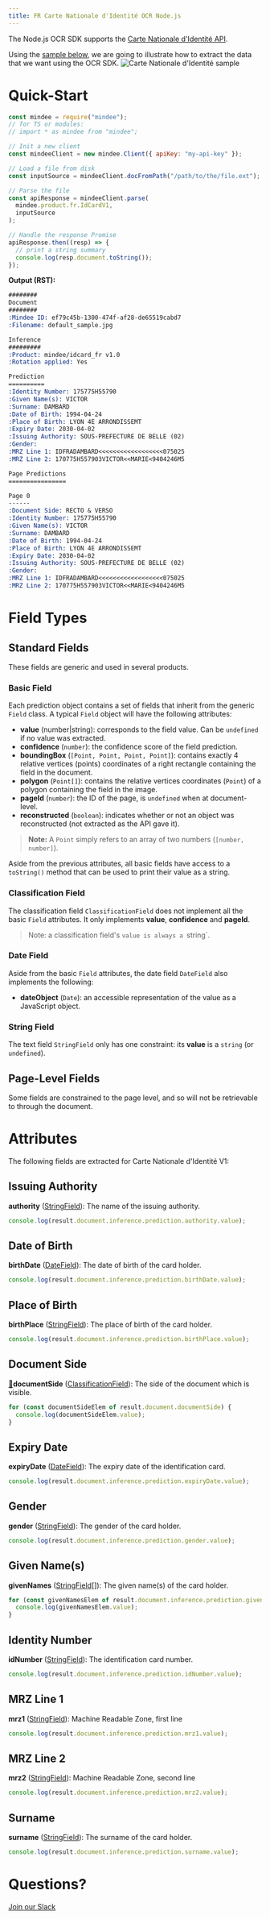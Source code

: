 ```yaml
---
title: FR Carte Nationale d'Identité OCR Node.js
---
```

The Node.js OCR SDK supports the [Carte Nationale d'Identité API](https://platform.mindee.com/mindee/idcard_fr).

Using the [sample below](https://github.com/mindee/client-lib-test-data/blob/main/products/idcard_fr/default_sample.jpg), we are going to illustrate how to extract the data that we want using the OCR SDK.
![Carte Nationale d'Identité sample](https://github.com/mindee/client-lib-test-data/blob/main/products/idcard_fr/default_sample.jpg?raw=true)

# Quick-Start
```js
const mindee = require("mindee");
// for TS or modules:
// import * as mindee from "mindee";

// Init a new client
const mindeeClient = new mindee.Client({ apiKey: "my-api-key" });

// Load a file from disk
const inputSource = mindeeClient.docFromPath("/path/to/the/file.ext");

// Parse the file
const apiResponse = mindeeClient.parse(
  mindee.product.fr.IdCardV1,
  inputSource
);

// Handle the response Promise
apiResponse.then((resp) => {
  // print a string summary
  console.log(resp.document.toString());
});
```

**Output (RST):**
```rst
########
Document
########
:Mindee ID: ef79c45b-1300-474f-af28-de65519cabd7
:Filename: default_sample.jpg

Inference
#########
:Product: mindee/idcard_fr v1.0
:Rotation applied: Yes

Prediction
==========
:Identity Number: 175775H55790
:Given Name(s): VICTOR
:Surname: DAMBARD
:Date of Birth: 1994-04-24
:Place of Birth: LYON 4E ARRONDISSEMT
:Expiry Date: 2030-04-02
:Issuing Authority: SOUS-PREFECTURE DE BELLE (02)
:Gender:
:MRZ Line 1: IDFRADAMBARD<<<<<<<<<<<<<<<<<<075025
:MRZ Line 2: 170775H557903VICTOR<<MARIE<9404246M5

Page Predictions
================

Page 0
------
:Document Side: RECTO & VERSO
:Identity Number: 175775H55790
:Given Name(s): VICTOR
:Surname: DAMBARD
:Date of Birth: 1994-04-24
:Place of Birth: LYON 4E ARRONDISSEMT
:Expiry Date: 2030-04-02
:Issuing Authority: SOUS-PREFECTURE DE BELLE (02)
:Gender:
:MRZ Line 1: IDFRADAMBARD<<<<<<<<<<<<<<<<<<075025
:MRZ Line 2: 170775H557903VICTOR<<MARIE<9404246M5
```

# Field Types
## Standard Fields
These fields are generic and used in several products.

### Basic Field
Each prediction object contains a set of fields that inherit from the generic `Field` class.
A typical `Field` object will have the following attributes:

* **value** (number|string): corresponds to the field value. Can be `undefined` if no value was extracted.
* **confidence** (`number`): the confidence score of the field prediction.
* **boundingBox** (`[Point, Point, Point, Point]`): contains exactly 4 relative vertices (points) coordinates of a right rectangle containing the field in the document.
* **polygon** (`Point[]`): contains the relative vertices coordinates (`Point`) of a polygon containing the field in the image.
* **pageId** (`number`): the ID of the page, is `undefined` when at document-level.
* **reconstructed** (`boolean`): indicates whether or not an object was reconstructed (not extracted as the API gave it).

> **Note:** A `Point` simply refers to an array of two numbers (`[number, number]`).


Aside from the previous attributes, all basic fields have access to a `toString()` method that can be used to print their value as a string.


### Classification Field
The classification field `ClassificationField` does not implement all the basic `Field` attributes. It only implements **value**, **confidence** and **pageId**.

> Note: a classification field's `value is always a `string`.

### Date Field
Aside from the basic `Field` attributes, the date field `DateField` also implements the following: 

* **dateObject** (`Date`): an accessible representation of the value as a JavaScript object.

### String Field
The text field `StringField` only has one constraint: its **value** is a `string` (or `undefined`).

## Page-Level Fields
Some fields are constrained to the page level, and so will not be retrievable to through the document.

# Attributes
The following fields are extracted for Carte Nationale d'Identité V1:

## Issuing Authority
**authority** ([StringField](#string-field)): The name of the issuing authority.

```js
console.log(result.document.inference.prediction.authority.value);
```

## Date of Birth
**birthDate** ([DateField](#date-field)): The date of birth of the card holder.

```js
console.log(result.document.inference.prediction.birthDate.value);
```

## Place of Birth
**birthPlace** ([StringField](#string-field)): The place of birth of the card holder.

```js
console.log(result.document.inference.prediction.birthPlace.value);
```

## Document Side
[📄](#page-level-fields "This field is only present on individual pages.")**documentSide** ([ClassificationField](#classification-field)): The side of the document which is visible.

```js
for (const documentSideElem of result.document.documentSide) {
  console.log(documentSideElem.value);
}
```

## Expiry Date
**expiryDate** ([DateField](#date-field)): The expiry date of the identification card.

```js
console.log(result.document.inference.prediction.expiryDate.value);
```

## Gender
**gender** ([StringField](#string-field)): The gender of the card holder.

```js
console.log(result.document.inference.prediction.gender.value);
```

## Given Name(s)
**givenNames** ([StringField](#string-field)[]): The given name(s) of the card holder.

```js
for (const givenNamesElem of result.document.inference.prediction.givenNames) {
  console.log(givenNamesElem.value);
}
```

## Identity Number
**idNumber** ([StringField](#string-field)): The identification card number.

```js
console.log(result.document.inference.prediction.idNumber.value);
```

## MRZ Line 1
**mrz1** ([StringField](#string-field)): Machine Readable Zone, first line

```js
console.log(result.document.inference.prediction.mrz1.value);
```

## MRZ Line 2
**mrz2** ([StringField](#string-field)): Machine Readable Zone, second line

```js
console.log(result.document.inference.prediction.mrz2.value);
```

## Surname
**surname** ([StringField](#string-field)): The surname of the card holder.

```js
console.log(result.document.inference.prediction.surname.value);
```

# Questions?
[Join our Slack](https://join.slack.com/t/mindee-community/shared_invite/zt-1jv6nawjq-FDgFcF2T5CmMmRpl9LLptw)
